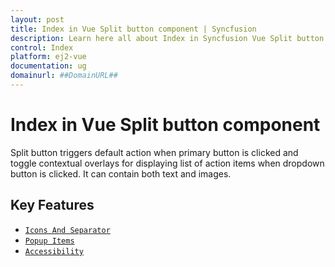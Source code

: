 ```yaml
---
layout: post
title: Index in Vue Split button component | Syncfusion
description: Learn here all about Index in Syncfusion Vue Split button component of Syncfusion Essential JS 2 and more.
control: Index 
platform: ej2-vue
documentation: ug
domainurl: ##DomainURL##
---
```


# Index in Vue Split button component

Split button triggers default action when primary button is clicked and toggle contextual overlays for displaying list of action items when dropdown button is clicked. It can contain both text and images.

## Key Features

* [`Icons And Separator`](./icons-and-separator/#icons-and-separator)
* [`Popup Items`](./popup-items/#popup-items)
* [`Accessibility`](./accessibility/#accessibility)